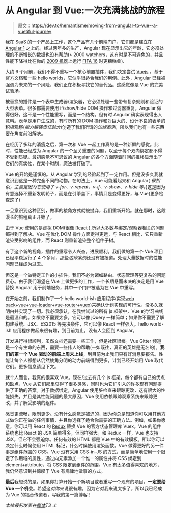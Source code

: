 # 从 Angular 到 Vue:一次充满挑战的旅程

> 原文：<https://dev.to/hemantisme/moving-from-angular-to-vue--a-vuetiful-journey>

我在 SaaS 的一个产品上工作，这个产品有几个前端门户，它们都是建立在 [Angular 1](https://angularjs.org/) 之上的。经过两年多的生产，Angular 现在显示出它的年龄，它必须处理的不断增长的数据也没有帮助(> 2000 watchers，这有时是不可避免的，并且性能下降得比在你的 [2009 机器](https://www.amazon.com/Dell-15-6-Inch-Processor-Discontinued-Manufacturer/dp/B002PY7OSA)上运行 [FIFA 16](https://www.origin.com/ind/en-us/store/fifa/fifa-16/standard-edition) 时更糟糕😩).

大约 6 个月前，我们不得不重写一个核心前置插件，我们决定尝试 [Vuejs](https://vuejs.org/) 。基于[官方文档](https://vuejs.org/v2/guide/)和一些 hello worlds，它似乎很适合我们的用例。此外，Angular 已经被强调为未来的一个风险，我们正在积极寻找它的替代品。这感觉像是 Vue 的完美试验场。

被替换的插件是一个表单生成器/渲染器，它必须处理一些带有复杂规则和验证的大型表单。很多都需要使用 if/show/hide DOM 操作和过滤器重复。Angular 做得很好。这不是一个性能重写，而是一个结构。但有时 Angular 确实表现得出人意料。表单是用户生成的，有时所有的 DOM 操作和对巨大的、设计不良的表单的积极观察(*能力越强责任越大*)创造了我们所谓的*边缘案例*，所以我们也有一些东西要在角度前沿解决。

在经历了多年的消瘦之后，第一次和 Vue 一起工作真的是一种新鲜的感觉。此时，性能已经成为 Angular 的一个至关重要的问题，以至于每个双向绑定都不得不受到质疑。最初感觉不可思议的 Angular 的各个方面随着时间的推移显示出了它们的真实性，在某个时刻，魔法被打破了。

Vue 的开始是谨慎的。从 Angular 学到的经验起到了一定作用。但是没多久我就意识到这是一种完全不同的动物。在句法上，Vue 可能看起来和 Angular( *很相似，主要是因为它使用了 v-for、v-repeat、v-if、v-show、v-hide 等。*)这是因为有意选择不重新发明轮子，而是在引擎盖下，事情只是变得更好，与 Vue(更多检查[这](https://vuejs.org/v2/guide/comparison.html#Angular-1)了)

一旦意识到这种区别，做事的棱角方式就被抛弃，我们重新开始。就在那时，这段漫长的旅程真正开始了。

由于 Vue 使用的是虚拟 DOM(很像 [React](https://facebook.github.io/react/) ),所以大多数与绑定/观察器相关的问题都得到了解决。Vue 在优化 DOM 操作方面走得更远，与 React 相比，它只重新渲染受影响的组件，而 React 则重新渲染整个组件子树。

有了这个新的视角，插件的重写令人兴奋，进展顺利。我们做的第一个 Vue 项目已经平稳运行了 4 个多月，那些*边缘案例*还没有被报道。处理大量数据时的性能问题已经成为过去。

但这是一个做特定工作的小插件。我们不必为诸如路由、状态管理等更复杂的问题费心。由于我们渴望在 Vue 上做更多的工作，一个长期悬而未决的决定是用 Vue 替换 Angular 用于前端服务，其中一个门户被选为在 Vue 中重写。

在开始之前，我们制作了一个 hello world-ish 应用程序(实现[web pack](https://webpack.github.io/)+[vue](https://vuejs.org/)+[vue-loader](https://github.com/vuejs/vue-loader)+[vue-router](https://router.vuejs.org/en/)+[vuex](https://vuex.vuejs.org/en/))来确认计划实现的可行性。没多久就明白并实现了一切。我必须承认，在我尝试过的所有 js 框架中，Vue 的学习曲线是最温和的。如果你不需要太多，它可以像 jQuery 一样简单；如果你不需要了解构建系统、JSX、ES2015 等先决条件，它可以像 React 一样强大。hello world-ish 应用程序做起来很有趣，到目前为止，没有人会回到 Angular。

开发进行得很顺利，虽然文档还需要一些工作，但是社区很棒。Vue Gitter 频道是一个有生命的东西，需要一些伟人的帮助(一如既往，真正的英雄是无名的)。**我们的第一个 Vue 驱动的前端上周末上线**，到目前为止我们只有好消息要报告。性能让每个人都想从仍然棱角分明的动力前端得到更多，计划已经开始用 Vue 取代它们。更多信息请见下文。

就个人而言，我真的很喜欢 Vue。现在/过去有几个 js 框架，每个都有自己的优点和缺点，Vue 从它们那里获得了很多灵感，同时也为它们引入的许多现有问题提供了正确的答案。对于数据绑定，Angular 使用脏检查来跟踪更改，这有很大的性能损失，并且是其性能问题的最大原因，Vue 使用依赖跟踪观察系统来跟踪更改，并了解受影响的组件。

感觉更流畅，限制更少。没有什么感觉是被迫的，因为你总是知道你可以用其他方式做你正在做的任何事情，并且你选择了适合你需要的正确方法。例如，如果你愿意，你可以用 React 的 [Redux](http://redux.js.org/) 替换 Vue 的官方状态管理库 Vuex。Vue 的组件系统也比 React 的 JSX 简单得多，但同样强大。和 Redux 一样，Vue 也支持 JSX。但它不会强迫你。任何有效的 HTML 都是 Vue 中的有效模板。所以你可以决定什么时候使用 HTML 标记，什么时候使用渲染函数。Vue 做得更好的另一件事是组件范围的 CSS。Vue 没有采用 CSS-in-JS 的方式，而是简单地使用一个限定了作用域的属性，通过向元素添加一个惟一的属性并将 CSS 绑定到 element+attribute，将 CSS 限定到组件的范围。Vue 有太多值得喜欢的地方，我仍然意识到并惊叹于 Vue 有规律地做事的方式。

**最后**我想说的是，如果你打算开始一个新项目或者重写一个现有的项目，**一定要给 Vue 一个机会**。希望这对你来说很有趣，因为它对我来说太多了，所以我已经成为 Vue 的福音传道者，写我的第一篇博客！

*本帖最初发表在[媒体](https://medium.com/@Hemantisme/moving-from-angular-to-vue-a-vuetiful-journey-c29842ab2039)T3 上*